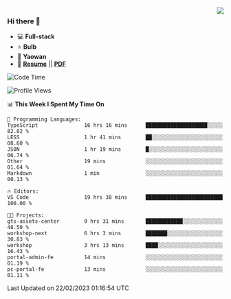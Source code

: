 <img align="right" src="https://github-readme-stats.vercel.app/api?username=LolipopJ&show_icons=true&count_private=true&hide_title=true&include_all_commits=true&theme=vue">

### Hi there 👋

- :computer: **Full-stack**
- :star: **Bulb**
- :pill: **Yaowan**
- :milky_way: [**Resume**](https://lolipopj.github.io/resume/) || [**PDF**](https://cdn.jsdelivr.net/gh/lolipopj/resume/export/resume-en.pdf)

<!--START_SECTION:waka-->
![Code Time](http://img.shields.io/badge/Code%20Time-979%20hrs%2024%20mins-blue)

![Profile Views](http://img.shields.io/badge/Profile%20Views-9-blue)

📊 **This Week I Spent My Time On** 

```text
💬 Programming Languages: 
TypeScript               16 hrs 16 mins      ████████████████████░░░░░   82.82 % 
LESS                     1 hr 41 mins        ██░░░░░░░░░░░░░░░░░░░░░░░   08.60 % 
JSON                     1 hr 19 mins        █░░░░░░░░░░░░░░░░░░░░░░░░   06.74 % 
Other                    19 mins             ░░░░░░░░░░░░░░░░░░░░░░░░░   01.64 % 
Markdown                 1 min               ░░░░░░░░░░░░░░░░░░░░░░░░░   00.13 % 

🔥 Editors: 
VS Code                  19 hrs 38 mins      █████████████████████████   100.00 % 

🐱‍💻 Projects: 
gts-assets-center        9 hrs 31 mins       ████████████░░░░░░░░░░░░░   48.50 % 
workshop-next            6 hrs 3 mins        ███████░░░░░░░░░░░░░░░░░░   30.83 % 
workshop                 3 hrs 13 mins       ████░░░░░░░░░░░░░░░░░░░░░   16.43 % 
portal-admin-fe          14 mins             ░░░░░░░░░░░░░░░░░░░░░░░░░   01.19 % 
pc-portal-fe             13 mins             ░░░░░░░░░░░░░░░░░░░░░░░░░   01.11 % 

```


 Last Updated on 22/02/2023 01:16:54 UTC
<!--END_SECTION:waka-->
